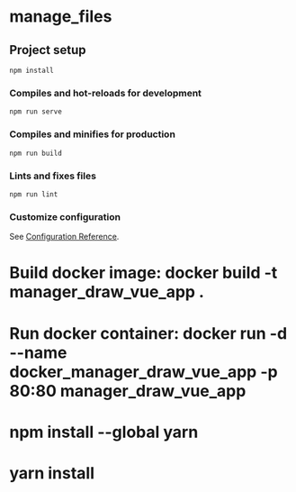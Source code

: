 # manage_files

## Project setup
```
npm install
```

### Compiles and hot-reloads for development
```
npm run serve
```

### Compiles and minifies for production
```
npm run build
```

### Lints and fixes files
```
npm run lint
```

### Customize configuration
See [Configuration Reference](https://cli.vuejs.org/config/).
 
 <!-- npm install @fortawesome/fontawesome-free -->
# Build docker image: docker build -t manager_draw_vue_app .
# Run docker container: docker run -d --name docker_manager_draw_vue_app -p 80:80 manager_draw_vue_app

<!-- install yarn -->
# npm install --global yarn
# yarn install